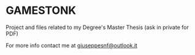 # GAMESTONK
Project and files related to my Degree's Master Thesis (ask in private for PDF)

For more info contact me at giuseppesnf@outlook.it
